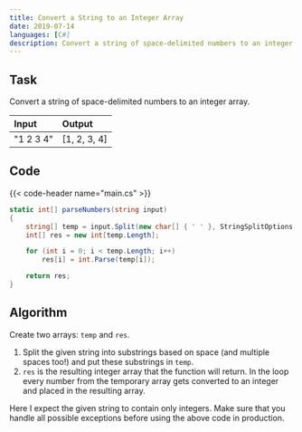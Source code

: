 ```yaml
---
title: Convert a String to an Integer Array
date: 2019-07-14
languages: [C#]
description: Convert a string of space-delimited numbers to an integer array.
---
```


## Task

Convert a string of space-delimited numbers to an integer array.

| Input     | Output       |
| :-------- | :----------- |
| "1 2 3 4" | [1, 2, 3, 4] |

## Code

{{< code-header name="main.cs" >}}
```csharp
static int[] parseNumbers(string input)
{
    string[] temp = input.Split(new char[] { ' ' }, StringSplitOptions.RemoveEmptyEntries);
    int[] res = new int[temp.Length];

    for (int i = 0; i < temp.Length; i++)
        res[i] = int.Parse(temp[i]);

    return res;
}
```

## Algorithm

Create two arrays: `temp` and `res`. 

1. Split the given string into substrings based on space (and multiple spaces too!) and put these substrings in `temp`. 
2. `res` is the resulting integer array that the function will return. In the loop every number from the temporary array gets converted to an integer and placed in the resulting array.

Here I expect the given string to contain only integers. Make sure that you handle all possible exceptions before using the above code in production.
